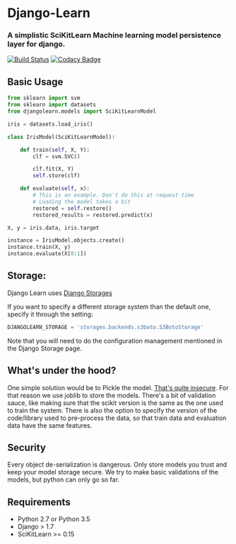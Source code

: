 # Django-Learn
### A simplistic SciKitLearn Machine learning model persistence layer for django.

[![Build Status](https://travis-ci.org/open-holvi/djangolearn.svg?branch=master)](https://travis-ci.org/open-holvi/djangolearn) [![Codacy Badge](https://api.codacy.com/project/badge/Grade/bd14b53e401548eb8324afa414f15f9c)](https://www.codacy.com/app/sergio_4/djangolearn?utm_source=github.com&amp;utm_medium=referral&amp;utm_content=open-holvi/djangolearn&amp;utm_campaign=Badge_Grade)

## Basic Usage
```py
from sklearn import svm
from sklearn import datasets
from djangolearn.models import SciKitLearnModel

iris = datasets.load_iris()

class IrisModel(SciKitLearnModel):

    def train(self, X, Y):
        clf = svm.SVC()

        clf.fit(X, Y)
        self.store(clf)

    def evaluate(self, x):
        # This is an example. Don't do this at request time
        # Loading the model takes a bit
        restored = self.restore()
        restored_results = restored.predict(x)

X, y = iris.data, iris.target

instance = IrisModel.objects.create()
instance.train(X, y)
instance.evaluate(X[0:1])
```

## Storage:

Django Learn uses [Django Storages](https://github.com/jschneier/django-storages)

If you want to specify a different storage system than the default one,
specify it through the setting:

```py
DJANGOLEARN_STORAGE = 'storages.backends.s3boto.S3BotoStorage'
```

Note that you will need to do the configuration management mentioned in the
Django Storage page.

## What's under the hood?

One simple solution would be to Pickle the model. [That's quite insecure](http://pyvideo.org/pycon-us-2014/pickles-are-for-delis-not-software.html).
For that reason we use joblib to store the models. There's a bit of validation sauce,
like making sure that the scikit version is the same as the one used to
train the system. There is also the option to specify the version of the
code/library used to pre-process the data, so that train data and evaluation
data have the same features.

## Security
Every object de-serialization is dangerous. Only store models you trust and
keep your model storage secure.
We try to make basic validations of the models, but python can only go so far.


## Requirements
* Python 2.7 or Python 3.5
* Django > 1.7
* SciKitLearn >= 0.15
